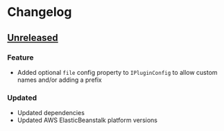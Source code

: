 # Changelog

## [Unreleased][]

### Feature
 * Added optional `file` config property to `IPluginConfig` to allow custom names and/or adding a prefix
### Updated
 * Updated dependencies
 * Updated AWS ElasticBeanstalk platform versions


[Unreleased]: https://github.com/rawphp/serverless-plugin-elastic-beanstalk/compare/v1.1.0...HEAD
[1.1.0]: https://github.com/rawphp/serverless-plugin-elastic-beanstalk/tree/v1.1.0